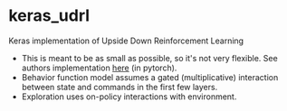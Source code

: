 # keras_udrl
Keras implementation of Upside Down Reinforcement Learning

* This is meant to be as small as possible, so it's not very flexible. See authors implementation [here](https://colab.research.google.com/drive/1ynS9g7YzFpNSwhva2_RDKYLjyGckCA8H?usp=sharing#scrollTo=Ypw6MFWIovhC) (in pytorch).
* Behavior function model assumes a gated (multiplicative) interaction between state and commands in the first few layers.
* Exploration uses on-policy interactions with environment. 
